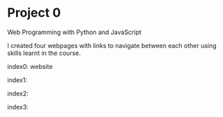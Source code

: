 # Project 0

Web Programming with Python and JavaScript
<!-- write up for the pages that i made -->
I created four webpages with links to navigate between each other using skills learnt in the course. 

index0:
website

index1:


index2:


index3:
